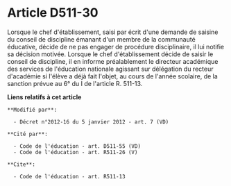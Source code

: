 # Article D511-30

Lorsque le chef d'établissement, saisi par écrit d'une demande de saisine du conseil de discipline émanant d'un membre de la
communauté éducative, décide de ne pas engager de procédure disciplinaire, il lui notifie sa décision motivée. Lorsque le
chef d'établissement décide de saisir le conseil de discipline, il en informe préalablement               le directeur
académique des services de l'éducation nationale agissant sur délégation du recteur d'académie si l'élève a déjà fait
l'objet, au cours de l'année scolaire, de la sanction prévue au 6° du I de l'article R. 511-13.

**Liens relatifs à cet article**

	**Modifié par**:

	  - Décret n°2012-16 du 5 janvier 2012 - art. 7 (VD)

	**Cité par**:

	  - Code de l'éducation - art. D511-55 (VD)
	  - Code de l'éducation - art. R511-26 (V)

	**Cite**:

	  - Code de l'éducation - art. R511-13
